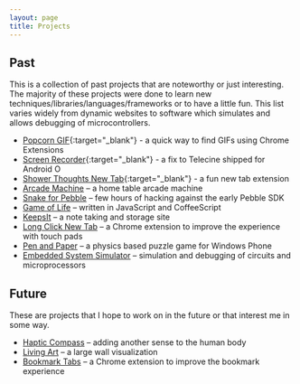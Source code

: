 ```yaml
---
layout: page
title: Projects
---
```


Past
----

This is a collection of past projects that are noteworthy or just interesting. The majority of these projects were done to learn new techniques/libraries/languages/frameworks or to have a little fun. This list varies widely from dynamic websites to software which simulates and allows debugging of microcontrollers.

* [Popcorn GIF](https://chrome.google.com/webstore/detail/popcorn-gif-search/hhbinbjmknpkmebphiohakpakndjhpoe?hl=en){:target="_blank"} - a quick way to find GIFs using Chrome Extensions
* [Screen Recorder](https://play.google.com/store/apps/details?id=net.nickreynolds.screenrecorder){:target="_blank"} - a fix to Telecine shipped for Android O
* [Shower Thoughts New Tab](https://chrome.google.com/webstore/detail/shower-thoughts-new-tab/gecolonhalhakngoolfohhnbdhbejhec?hl=en){:target="_blank"} - a fun new tab extension
* [Arcade Machine](arcade) – a home table arcade machine
* [Snake for Pebble](snake) – few hours of hacking against the early Pebble SDK
* [Game of Life](life) – written in JavaScript and CoffeeScript
* [KeepsIt](keepsit) – a note taking and storage site
* [Long Click New Tab](longclick) – a Chrome extension to improve the experience with touch pads
* [Pen and Paper](penandpaper) – a physics based puzzle game for Windows Phone
* [Embedded System Simulator](thesis) – simulation and debugging of circuits and microprocessors

Future
------

These are projects that I hope to work on in the future or that interest me in some way.

* [Haptic Compass](compass) – adding another sense to the human body
* [Living Art](living) – a large wall visualization
* [Bookmark Tabs](bookmarktabs) – a Chrome extension to improve the bookmark experience
